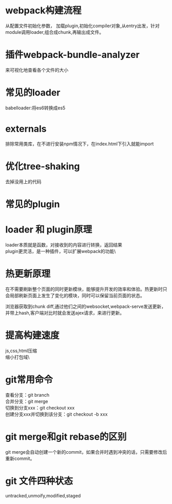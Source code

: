 # webpack构建流程
从配置文件初始化参数，
加载plugin,初始化compiler对象,从entry出发，针对module调用loader,组合成chunk,再输出成文件。

# 插件webpack-bundle-analyzer
来可视化地查看各个文件的大小

# 常见的loader
babelloader:将es6转换成es5

# externals
排除常用类库，在不进行安装npm情况下，在index.html下引入就能import

# 优化tree-shaking
去掉没用上的代码

# 常见的plugin

# loader 和 plugin原理
loader本质就是函数，对接收到的内容进行转换，返回结果\
plugin更灵活，是一种插件，可以扩展webpack的功能\

# 热更新原理
在不需要刷新整个页面的同时更新模块，能够提升开发的效率和体验。热更新时只会局部刷新页面上发生了变化的模块，同时可以保留当前页面的状态。

浏览器获取到chunk diff,通过他们之间的websocket,webpack-serve发送更新，并带上hash,客户端对比时就会发送ajex请求，来进行更新。

# 提高构建速度
js,css,html压缩\
缩小打包域\

# git常用命令
查看分支：git branch\
合并分支：git merge\
切换到分支xxx：git checkout xxx\
创建分支xxx并切换到该分支：git checkout -b xxx

# git merge和git rebase的区别
git merge会⾃动创建⼀个新的commit，如果合并时遇到冲突的话，只需要修改后重新commit。

# git 文件四种状态
untracked,unmoify,modified,staged
